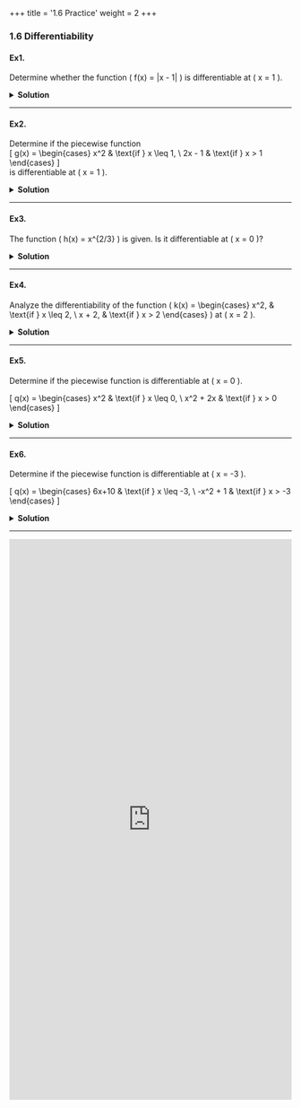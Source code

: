 +++
title = '1.6 Practice'
weight = 2
+++

### 1.6 Differentiability

#### Ex1.

Determine whether the function \( f(x) = |x - 1| \) is differentiable at \( x = 1 \).

<details>
  <summary>
    <strong id="solution-title">Solution</strong>
  </summary>

1. **Check Continuity:**
   - The function \( f(x) = |x - 1| \) is continuous for all \( x \), including \( x = 1 \).  
     \[
     f(1) = |1 - 1| = 0, \quad \text{and } \lim_{{x \to 1}} f(x) = 0.
     \]
     Thus, \( f(x) \) is continuous at \( x = 1 \).

2. **Compute the Left-Hand Derivative:**
   - For \( x < 1 \), \( f(x) = -(x - 1) \). Using the derivative definition:
     \[
     f'(1^-) = \lim_{{h \to 0^-}} \frac{f(1 + h) - f(1)}{h} = \lim_{{h \to 0^-}} \frac{-(h)}{h} = -1.
     \]

3. **Compute the Right-Hand Derivative:**
   - For \( x > 1 \), \( f(x) = x - 1 \). Using the derivative definition:
     \[
     f'(1^+) = \lim_{{h \to 0^+}} \frac{f(1 + h) - f(1)}{h} = \lim_{{h \to 0^+}} \frac{h}{h} = 1.
     \]

4. **Compare Left-Hand and Right-Hand Derivatives:**
   - The left-hand derivative is \( -1 \), and the right-hand derivative is \( 1 \). Since these are not equal, the derivative does not exist at \( x = 1 \).

**Conclusion:**
The function \( f(x) = |x - 1| \) is **not differentiable** at \( x = 1 \) due to a sharp corner.

</details>

---

#### Ex2.

Determine if the piecewise function  
\[
g(x) = \begin{cases} 
x^2 & \text{if } x \leq 1, \\
2x - 1 & \text{if } x > 1 
\end{cases}
\]  
is differentiable at \( x = 1 \).

<details>
  <summary>
    <strong id="solution-title">Solution</strong>
  </summary>

1. **Check Continuity:**
   - The function is continuous if the left-hand limit, right-hand limit, and \( g(1) \) are equal:
     \[
     g(1^-) = (1)^2 = 1, \quad g(1^+) = 2(1) - 1 = 1, \quad g(1) = 1.
     \]
     Thus, \( g(x) \) is continuous at \( x = 1 \).

2. **Compute the Left-Hand Derivative:**
   - For \( x \leq 1 \), \( g(x) = x^2 \). Using the derivative definition:
     \[
     g'(1^-) = \lim_{{h \to 0^-}} \frac{g(1 + h) - g(1)}{h} = \lim_{{h \to 0^-}} \frac{(1 + h)^2 - 1}{h} = \lim_{{h \to 0^-}} \frac{2h + h^2}{h} = 2.
     \]

3. **Compute the Right-Hand Derivative:**
   - For \( x > 1 \), \( g(x) = 2x - 1 \). Using the derivative definition:
     \[
     g'(1^+) = \lim_{{h \to 0^+}} \frac{g(1 + h) - g(1)}{h} = \lim_{{h \to 0^+}} \frac{2(1 + h) - 1 - 1}{h} = \lim_{{h \to 0^+}} 2 = 2.
     \]

4. **Compare Left-Hand and Right-Hand Derivatives:**
   - Both the left-hand and right-hand derivatives are \( 2 \).

**Conclusion:**
The function \( g(x) \) is **differentiable** at \( x = 1 \).

</details>

---

#### Ex3.

The function \( h(x) = x^{2/3} \) is given. Is it differentiable at \( x = 0 \)?

<details>
  <summary>
    <strong id="solution-title">Solution</strong>
  </summary>

1. **Check Continuity:**
   - The function \( h(x) = x^{2/3} \) is continuous for all \( x \), including \( x = 0 \).  
     \[
     h(0) = 0, \quad \text{and } \lim_{{x \to 0}} h(x) = 0.
     \]
     Thus, \( h(x) \) is continuous at \( x = 0 \).

2. **Compute the Derivative:**
   - The derivative is \( h'(x) = \frac{2}{3}x^{-1/3} \). At \( x = 0 \), this becomes:
     \[
     h'(0) = \frac{2}{3}(0)^{-1/3},
     \]
     which is undefined due to division by zero.

**Conclusion:**
The function \( h(x) = x^{2/3} \) is **not differentiable** at \( x = 0 \) due to the vertical tangent.

</details>

---

#### Ex4.

Analyze the differentiability of the function \( k(x) = \begin{cases} 
x^2, & \text{if } x \leq 2, \\
x + 2, & \text{if } x > 2 
\end{cases} \) at \( x = 2 \).

<details>
  <summary>
    <strong id="solution-title">Solution</strong>
  </summary>

1. **Check Continuity:**
   - Evaluate \( k(2) \), \( \lim_{{x \to 2^-}} k(x) \), and \( \lim_{{x \to 2^+}} k(x) \):
     \[
     k(2) = 2^2 = 4, \quad \lim_{{x \to 2^-}} k(x) = 4, \quad \lim_{{x \to 2^+}} k(x) = 2 + 2 = 4.
     \]
     Since all are equal, \( k(x) \) is continuous at \( x = 2 \).

2. **Compute the Left-Hand Derivative:**
   - For \( x \leq 2 \), \( k'(x) = 2x \):
     \[
     k'(2^-) = 2(2) = 4.
     \]

3. **Compute the Right-Hand Derivative:**
   - For \( x > 2 \), \( k'(x) = 1 \):
     \[
     k'(2^+) = 1.
     \]

4. **Compare Left-Hand and Right-Hand Derivatives:**
   - The left-hand derivative is \( 4 \), and the right-hand derivative is \( 1 \). These are not equal.

**Conclusion:**
The function \( k(x) \) is **not differentiable** at \( x = 2 \) due to a discontinuity in the derivative.

</details>

---

#### Ex5.
Determine if the piecewise function is differentiable at \( x = 0 \).

\[
q(x) = \begin{cases} 
x^2 & \text{if } x \leq 0, \\
x^2 + 2x & \text{if } x > 0 
\end{cases}
\]  


<details>
  <summary>
    <strong id="solution-title">Solution</strong>
  </summary>

 
1. **Check Continuity:**  
   - The function is continuous if the left-hand limit, right-hand limit, and \( q(0) \) are equal:  
     \[
      q(0^-) = (0)^2 = 0
     \] 
     \[
      q(0^+) = (0)^2 + 2(0) = 0
      \]
     \[
      q(0) = 0.
     \]  
     Since all three values are equal, \( q(x) \) is **continuous** at \( x = 0 \).

2. **Compute the Derivative for Each Piece:**  
   - For \( x \leq 0 \), \( q(x) = x^2 \). The derivative is:
     \[
     q'(x) = 2x.
     \]
   - For \( x > 0 \), \( q(x) = x^2 + 2x \). The derivative is:
     \[
     q'(x) = 2x + 2.
     \]

3. **Evaluate the Left-Hand Limit of the Derivative:**  
   - For \( x \leq 0 \), the derivative is \( q'(x) = 2x \). Evaluate the limit as \( x \to 0^- \):
     \[
     \lim_{{x \to 0^-}} q'(x) = \lim_{{x \to 0^-}} 2x = 0.
     \]

4. **Evaluate the Right-Hand Limit of the Derivative:**  
   - For \( x > 0 \), the derivative is \( q'(x) = 2x + 2 \). Evaluate the limit as \( x \to 0^+ \):
     \[
     \lim_{{x \to 0^+}} q'(x) = \lim_{{x \to 0^+}} (2x + 2) = 2.
     \]

5. **Compare the Limits of the Derivatives:**  
   - The left-hand limit of the derivative is \( 0 \), and the right-hand limit of the derivative is \( 2 \). These are not equal.

**Conclusion:**  
The function \( q(x) \) is **not differentiable** at \( x = 0 \) because the left-hand and right-hand limits of the derivative do not match, even though the function is continuous at \( x = 0 \). This creates a "kink" in the graph at \( x = 0 \).

</details>

---

#### Ex6.
Determine if the piecewise function is differentiable at \( x = -3 \).

\[
q(x) = \begin{cases} 
6x+10 & \text{if } x \leq -3, \\
-x^2 + 1 & \text{if } x > -3 
\end{cases}
\]  


<details>
  <summary>
    <strong id="solution-title">Solution</strong>
  </summary>

 
1. **Check Continuity:**  
   - The function is continuous if the left-hand limit, right-hand limit, and \( q(0) \) are equal:  
    
     \[
     q(-3^-) = 6(-3)+10 = -8 
     \]

     \[
     q(-3^+) = -(-3)^2 + 1 = -8  
     \]
    
     \[ 
     q(-3) = -8
     \]  
    
     Since all three values are equal, \( q(x) \) is **continuous** at \( x = -3 \).

2. **Compute the Derivative for Each Piece:**  
   - For \( x \leq -3 \), \( q(x) = 6x+10 \). The derivative is:
     \[
     q'(x) = 6.
     \]
   - For \( x > -3 \), \( q(x) = -x^2 + 1 \). The derivative is:
     \[
     q'(x) = -2x.
     \]

3. **Evaluate the Left-Hand Limit of the Derivative:**  
   - For \( x \leq -3 \), the derivative is \( q'(x) = 6 \). Evaluate the limit as \( x \to 0^- \):
     \[
     \lim_{{x \to -3^-}} q'(x) = \lim_{{x \to -3^-}} 6 = 6.
     \]

4. **Evaluate the Right-Hand Limit of the Derivative:**  
   - For \( x > -3 \), the derivative is \( q'(x) = -2x \). Evaluate the limit as \( x \to 0^+ \):
     \[
     \lim_{{x \to -3^+}} q'(x) = \lim_{{x \to -3^+}} (-2(-3)) = 6.
     \]

5. **Compare the Limits of the Derivatives:**  
   - The left-hand limit of the derivative is \( 6 \), and the right-hand limit of the derivative is \( 6 \). These are equal.

**Conclusion:**  
The function \( q(x) \) is **differentiable** at \( x = -3 \) because the left-hand and right-hand limits of the derivative do match, and the function is continuous at \( x = -3 \). This indicates taht we can place a tangent line at  \( x = -3 \) and use its slope as an Instantanious rate of change.

</details>

---




<iframe src="https://script.google.com/macros/s/AKfycbz7OEevkWkxZncryLgjso9o_yTsqgwpAzV7NVlwG9kg90_xIza2xP8NAp049MMXMd76/exec" width="100%" height="1000px" frameborder="0" marginheight="0" marginwidth="0">Loading...</iframe>



